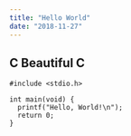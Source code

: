 ```yaml
---
title: "Hello World"
date: "2018-11-27"
---
```


<div class="content">
<h2 id="c-beautiful-c">C Beautiful C</h2>
<div class="highlight"><pre class="chroma"><code class="language-c" data-lang="c"><span class="cp">#include</span> <span class="cpf">&lt;stdio.h&gt;</span><span class="cp">
</span><span class="cp"></span>
<span class="kt">int</span> <span class="nf">main</span><span class="p">(</span><span class="kt">void</span><span class="p">)</span> <span class="p">{</span>
  <span class="n">printf</span><span class="p">(</span><span class="s">"Hello, World!</span><span class="se">\n</span><span class="s">"</span><span class="p">);</span>
  <span class="k">return</span> <span class="mi">0</span><span class="p">;</span>
<span class="p">}</span></code></pre></div>
</div>
